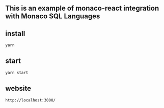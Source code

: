 ## This is an example of monaco-react integration with Monaco SQL Languages

## install

```bash
yarn
```
## start

```bash
yarn start
```
##  website

```bash
http://localhost:3000/
```
